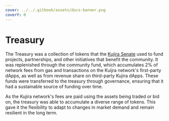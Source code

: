 ```yaml
---
cover: ../../.gitbook/assets/docs-banner.png
coverY: 0
---
```


# Treasury

The Treasury was a collection of tokens that the [Kujira Senate](../../dapps-and-infrastructure/senate.md) used to fund projects, partnerships, and other initiatives that benefit the community. It was replenished through the community fund, which accumulates 2% of network fees from gas and transactions on the Kuijra network's first-party dApps, as well as from revenue share on third-party Kujira dApps. These funds were transferred to the treasury through governance, ensuring that it had a sustainable source of funding over time.

As the Kujira network's fees are paid using the assets being traded or bid on, the treasury was able to accumulate a diverse range of tokens. This gave it the flexibility to adapt to changes in market demand and remain resilient in the long term.
